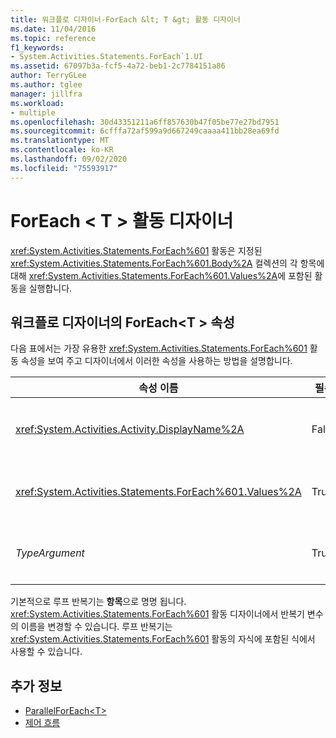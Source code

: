 ```yaml
---
title: 워크플로 디자이너-ForEach &lt; T &gt; 활동 디자이너
ms.date: 11/04/2016
ms.topic: reference
f1_keywords:
- System.Activities.Statements.ForEach`1.UI
ms.assetid: 67097b3a-fcf5-4a72-beb1-2c7784151a86
author: TerryGLee
ms.author: tglee
manager: jillfra
ms.workload:
- multiple
ms.openlocfilehash: 30d43351211a6ff857630b47f05be77e27bd7951
ms.sourcegitcommit: 6cfffa72af599a9d667249caaaa411bb28ea69fd
ms.translationtype: MT
ms.contentlocale: ko-KR
ms.lasthandoff: 09/02/2020
ms.locfileid: "75593917"
---
```

# <a name="foreachlttgt-activity-designer"></a>ForEach &lt; T &gt; 활동 디자이너

<xref:System.Activities.Statements.ForEach%601> 활동은 지정된 <xref:System.Activities.Statements.ForEach%601.Body%2A> 컬렉션의 각 항목에 대해 <xref:System.Activities.Statements.ForEach%601.Values%2A>에 포함된 활동을 실행합니다.

## <a name="foreacht-properties-in-the-workflow-designer"></a>워크플로 디자이너의 ForEach<T \> 속성

다음 표에서는 가장 유용한 <xref:System.Activities.Statements.ForEach%601> 활동 속성을 보여 주고 디자이너에서 이러한 속성을 사용하는 방법을 설명합니다.

|속성 이름|필수|사용량|
|-|--------------|-|
|<xref:System.Activities.Activity.DisplayName%2A>|False|<xref:System.Activities.Statements.ForEach%601> 활동의 이름입니다. 기본값은 ForEach<Int32 \> 입니다. <xref:System.Activities.Activity.DisplayName%2A> 값은 꼭 필요하지 않더라도 사용하는 것이 좋습니다.|
|<xref:System.Activities.Statements.ForEach%601.Values%2A>|True|반복할 항목의 컬렉션입니다. 을 설정 하려면 <xref:System.Activities.Statements.ForEach%601.Values%2A> **ForEach<T \> ** 활동 디자이너의 **값** 상자 또는 속성 표에 Visual Basic 식을 입력 합니다.|
|*TypeArgument*|True|<xref:System.Activities.Statements.ForEach%601.Values%2A>제네릭 매개 변수 *T*로 지정 된 컬렉션에 있는 항목의 형식입니다. 기본적으로 *Typeargument* 는 **Int32**로 설정 됩니다. 유형을 변경 하려면 속성 표에서 *Typeargument* 콤보 상자의 값을 변경 합니다.|

기본적으로 루프 반복기는 **항목**으로 명명 됩니다. <xref:System.Activities.Statements.ForEach%601> 활동 디자이너에서 반복기 변수의 이름을 변경할 수 있습니다. 루프 반복기는 <xref:System.Activities.Statements.ForEach%601> 활동의 자식에 포함된 식에서 사용할 수 있습니다.

## <a name="see-also"></a>추가 정보

- [ParallelForEach\<T>](../workflow-designer/parallelforeach-t-activity-designer.md)
- [제어 흐름](../workflow-designer/control-flow-activity-designers.md)
